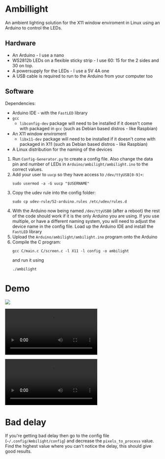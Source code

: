 # Ambillight
An ambient lighting solution for the X11 window enviroment in Linux using an Arduino to control the LEDs.

## Hardware
* An Arduino - I use a nano
* WS2812b LEDs on a flexible sticky strip - I use 60: 15 for the 2 sides and 30 on top.
* A powersupply for the LEDs - I use a 5V 4A one
* A USB cable is required to run to the Arduino from your computer too

## Software
Dependencies:
* Arduino IDE - with the `FastLED` library
* `gcc` 
  * `libconfig-dev` package will need to be installed if it doesn't come with packaged in `gcc` (such as Debian based distros - like Raspbian)
* An X11 window enviroment
  * `libx11-dev` package will need to be installed if it doesn't come with packaged in X11 (such as Debian based distros - like Raspbian)
* A Linux distribution for the naming of the devices

1. Run `Config-Generator.py` to create a config file. Also change the data pin and number of LEDs in `Arduino/ambilight/ambilight.ino` to the correct values.
1. Add your user to `uucp` so they have access to `/dev/ttyUSB[0-9]+`: 
    ```shell
    sudo usermod -a -G uucp "$USERNAME"
    ```
1. Copy the udev rule into the config folder: 
    ```shell
    sudo cp udev-rule/52-arduino.rules /etc/udev/rules.d
    ```
1. With the Arduino now being named `/dev/ttyUSB0` (after a reboot) the rest of the code should work if it is the only Arduino you are using. If you use multiple, or have a different naming system, you will need to adjust the device name in the config file. Load up the Arduino IDE and install the `FastLED` library
1. Upload the `Arduino/ambilight/ambilight.ino` program onto the Arduino
1. Compile the C program: 
    ```shell
    gcc C/main.c C/screen.c -l X11 -l config -o ambilight
    ``` 
    and run it using 
    ```shell
    ./ambilight
    ```

# Demo

![](https://github.com/josh26turner/ambilight/raw/master/Demo/Ambilight-1.jpg)

![](https://github.com/josh26turner/ambilight/raw/master/Demo/Ambilight-2.mp4)

![Rockstar Games, Inc](https://github.com/josh26turner/ambilight/raw/master/Demo/Ambilight-1.mp4 "GTA V splash screen")

# Bad delay  

If you're getting bad delay then go to the config file (`~/.config/Ambilight/config`) and decrease the `pixels_to_process` value. Find the highest value where you can't notice the delay, this should give good results.  
